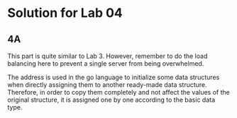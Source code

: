 # Solution for Lab 04

## 4A

This part is quite similar to Lab 3. However, remember to do the load balancing here to prevent a single server from being overwhelmed.

The address is used in the go language to initialize some data structures when directly assigning them to another ready-made data structure. Therefore, in order to copy them completely and not affect the values of the original structure, it is assigned one by one according to the basic data type.